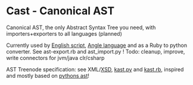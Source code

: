 # Cast - Canonical AST
Canonical AST, the only Abstract Syntax Tree you need, with importers+exporters to all languages (planned)

Currently used by [English script](https://github.com/pannous/english-script), [Angle language](https://github.com/pannous/angle) and as a Ruby to python converter. See ast-export.rb and ast_import.py ! Todo: cleanup, improve, write connectors for jvm/java clr/csharp

AST Treenode specification: see XML/[XSD](https://github.com/pannous/kast/blob/master/kast.xsd), [kast.py](https://github.com/pannous/kast/blob/master/kast.py) and [kast.rb](https://github.com/pannous/kast/blob/master/kast.rb), inspired and mostly based on [pythons ast](https://docs.python.org/release/3.4.2/library/ast.html#abstract-grammar)!
